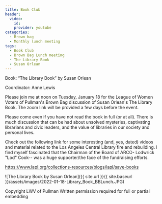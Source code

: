 ```yaml
---
title: Book Club
header:
  video:
    id:
    provider: youtube
categories:
  - Brown bag
  - Monthly lunch meeting
tags:
  - Book Club
  - Brown Bag Lunch meeting
  - The Library Book
  - Susan Orlean
---
```


Book:  “The Library Book” by Susan Orlean

Coordinator: Anne Lewis

Please join me at noon on Tuesday, January 18 for the League of Women Voters of Pullman's Brown Bag discussion of Susan Orlean's The Library Book.  The zoom link will be provided a few days before the event.

Please come even if you have not read the book in full (or at all).  There is much discussion that can be had about unsolved mysteries, captivating librarians and civic leaders, and the value of libraries in our society and personal lives.

Check out the following link for some interesting (and, yes, dated) videos and material related to the Los Angeles Central Library fire and rebuilding.  I find myself fascinated that the Chairman of the Board of ARCO- Lodwrick "Lod" Cook-- was a huge supporter/the face of the fundraising efforts.  

https://www.lapl.org/collections-resources/blogs/lapl/save-books


![The Library Book by Susan Orlean]({{ site.url }}{{ site.baseurl }}/assets/images/2022-01-18-Library_Book_BBLunch.JPG)


Copyright LWV of Pullman
Written permission required for full or partial embedding

<!---change the title to whatever you want the post to be titled
change the ID out to the end of the youtube link https://youtu.be/r61ARK4Qv9c -->
